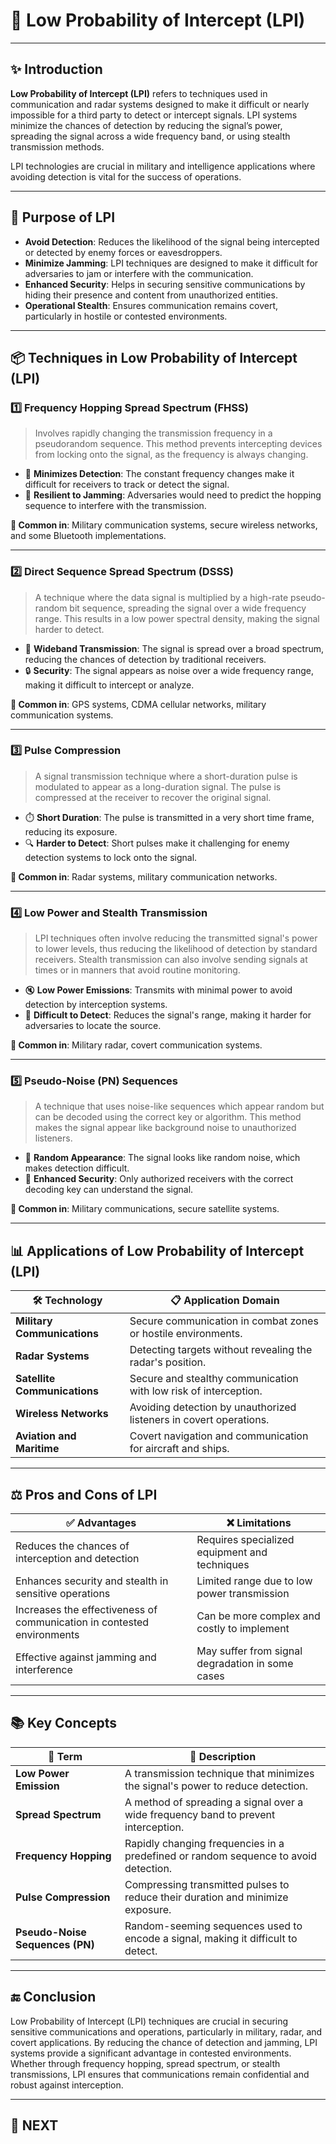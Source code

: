 # 📡 Low Probability of Intercept (LPI)

---

## ✨ Introduction

**Low Probability of Intercept (LPI)** refers to techniques used in communication and radar systems designed to make it difficult or nearly impossible for a third party to detect or intercept signals. LPI systems minimize the chances of detection by reducing the signal’s power, spreading the signal across a wide frequency band, or using stealth transmission methods.

LPI technologies are crucial in military and intelligence applications where avoiding detection is vital for the success of operations.

---

## 🎯 Purpose of LPI

- **Avoid Detection**: Reduces the likelihood of the signal being intercepted or detected by enemy forces or eavesdroppers.
- **Minimize Jamming**: LPI techniques are designed to make it difficult for adversaries to jam or interfere with the communication.
- **Enhanced Security**: Helps in securing sensitive communications by hiding their presence and content from unauthorized entities.
- **Operational Stealth**: Ensures communication remains covert, particularly in hostile or contested environments.

---

## 📦 Techniques in Low Probability of Intercept (LPI)

### 1️⃣ **Frequency Hopping Spread Spectrum (FHSS)**

> Involves rapidly changing the transmission frequency in a pseudorandom sequence. This method prevents intercepting devices from locking onto the signal, as the frequency is always changing.

- 🔄 **Minimizes Detection**: The constant frequency changes make it difficult for receivers to track or detect the signal.
- 📶 **Resilient to Jamming**: Adversaries would need to predict the hopping sequence to interfere with the transmission.

**📌 Common in**: Military communication systems, secure wireless networks, and some Bluetooth implementations.

---

### 2️⃣ **Direct Sequence Spread Spectrum (DSSS)**

> A technique where the data signal is multiplied by a high-rate pseudo-random bit sequence, spreading the signal over a wide frequency range. This results in a low power spectral density, making the signal harder to detect.

- 📡 **Wideband Transmission**: The signal is spread over a broad spectrum, reducing the chances of detection by traditional receivers.
- 🔒 **Security**: The signal appears as noise over a wide frequency range, making it difficult to intercept or analyze.

**📌 Common in**: GPS systems, CDMA cellular networks, military communication systems.

---

### 3️⃣ **Pulse Compression**

> A signal transmission technique where a short-duration pulse is modulated to appear as a long-duration signal. The pulse is compressed at the receiver to recover the original signal.

- ⏱️ **Short Duration**: The pulse is transmitted in a very short time frame, reducing its exposure.
- 🔍 **Harder to Detect**: Short pulses make it challenging for enemy detection systems to lock onto the signal.

**📌 Common in**: Radar systems, military communication networks.

---

### 4️⃣ **Low Power and Stealth Transmission**

> LPI techniques often involve reducing the transmitted signal's power to lower levels, thus reducing the likelihood of detection by standard receivers. Stealth transmission can also involve sending signals at times or in manners that avoid routine monitoring.

- 🔇 **Low Power Emissions**: Transmits with minimal power to avoid detection by interception systems.
- 🔐 **Difficult to Detect**: Reduces the signal's range, making it harder for adversaries to locate the source.

**📌 Common in**: Military radar, covert communication systems.

---

### 5️⃣ **Pseudo-Noise (PN) Sequences**

> A technique that uses noise-like sequences which appear random but can be decoded using the correct key or algorithm. This method makes the signal appear like background noise to unauthorized listeners.

- 🎲 **Random Appearance**: The signal looks like random noise, which makes detection difficult.
- 📡 **Enhanced Security**: Only authorized receivers with the correct decoding key can understand the signal.

**📌 Common in**: Military communications, secure satellite systems.

---

## 📊 Applications of Low Probability of Intercept (LPI)

| 🛠️ Technology             | 📋 Application Domain                        |
|---------------------------|---------------------------------------------|
| **Military Communications** | Secure communication in combat zones or hostile environments. |
| **Radar Systems**          | Detecting targets without revealing the radar's position. |
| **Satellite Communications** | Secure and stealthy communication with low risk of interception. |
| **Wireless Networks**      | Avoiding detection by unauthorized listeners in covert operations. |
| **Aviation and Maritime**  | Covert navigation and communication for aircraft and ships. |

---

## ⚖️ Pros and Cons of LPI

| ✅ Advantages                                       | ❌ Limitations                              |
|---------------------------------------------------|---------------------------------------------|
| Reduces the chances of interception and detection | Requires specialized equipment and techniques |
| Enhances security and stealth in sensitive operations | Limited range due to low power transmission |
| Increases the effectiveness of communication in contested environments | Can be more complex and costly to implement |
| Effective against jamming and interference         | May suffer from signal degradation in some cases |

---

## 📚 Key Concepts

| 🔑 Term                          | 📖 Description                                                        |
|-----------------------------------|-----------------------------------------------------------------------|
| **Low Power Emission**            | A transmission technique that minimizes the signal's power to reduce detection. |
| **Spread Spectrum**               | A method of spreading a signal over a wide frequency band to prevent interception. |
| **Frequency Hopping**             | Rapidly changing frequencies in a predefined or random sequence to avoid detection. |
| **Pulse Compression**             | Compressing transmitted pulses to reduce their duration and minimize exposure. |
| **Pseudo-Noise Sequences (PN)**   | Random-seeming sequences used to encode a signal, making it difficult to detect. |

---



## 🔚 Conclusion

Low Probability of Intercept (LPI) techniques are crucial in securing sensitive communications and operations, particularly in military, radar, and covert applications. By reducing the chance of detection and jamming, LPI systems provide a significant advantage in contested environments. Whether through frequency hopping, spread spectrum, or stealth transmissions, LPI ensures that communications remain confidential and robust against interception.

---

## 🔹 NEXT  

